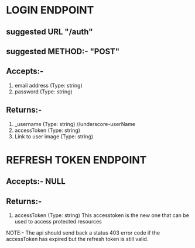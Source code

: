# LOGIN ENDPOINT

## suggested URL "/auth"

## suggested METHOD:- "POST"

## Accepts:-

1. email address (Type: string)
2. password (Type: string)

## Returns:-

1. \_username (Type: string) //underscore-userName
2. accessToken (Type: string)
3. Link to user image (Type: string)

# REFRESH TOKEN ENDPOINT

## Accepts:- NULL

## Returns:-

1. accessToken (Type: string)
   This accesstoken is the new one that can be used to access protected resources

NOTE:- The api should send back a status 403 error code if the accessToken has expired but the refresh token is still valid.
